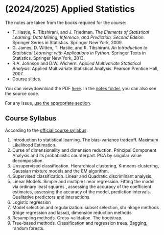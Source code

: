 # (2024/2025) Applied Statistics

The notes are taken from the books required for the course: 

- T. Hastie, R. Tibshirani, and J. Friedman. _The Elements of Statistical Learning: Data Mining, Inference, and Prediction, Second Edition_. Springer Series in Statistics. Springer New York, 2009.
- G. James, D. Witten, T. Hastie, and R. Tibshirani. _An Introduction to Statistical Learning: with Applications in Python_. Springer Texts in Statistics. Springer New York, 2013.
- R.A. Johnson and D.W. Wichern. _Applied Multivariate Statistical Analysis_. Applied Multivariate Statistical Analysis. Pearson Prentice Hall, 2007.
- Course slides.

You can view/download the PDF [here](notes/applied-statistics.pdf). In the [notes folder](notes/), you can also see the source code.

For any issue, [use the appropriate section](https://github.com/PoliMI-HPC-E-notes-projects-AndreVale69/HPC-E-PoliMI-university-notes/issues).

## Course Syllabus

According to the [official course syllabus](https://www11.ceda.polimi.it/schedaincarico/schedaincarico/controller/scheda_pubblica/SchedaPublic.do?&evn_default=evento&c_classe=840583&lang=EN&__pj0=0&__pj1=559a7466f3bb0e917b016c712caedafc):

1. Introduction to statistical learning. The bias-variance tradeoff. Maximum Likelihood Estimation.
2. Curse of dimensionality and dimension reduction. Principal Component Analysis and its probabilistic counterpart. PCA by singular value decomposition.
3. Unsupervised classification. Hierarchical clustering, K-means clustering, Gaussian mixture models and the EM algorithm.
4. Supervised classification. Linear and Quadratic discriminant analysis.
5. Linear Models. Simple and multiple linear regression. Fitting the model via ordinary least squares , assessing the accuracy of the coefficient estimates, assessing the accuracy of the model, prediction intervals. Qualitative predictors and interactions.
6. Logistic regression
7. Model selection and regularization: subset selection, shrinkage methods (ridge regression and lasso), dimension reduction methods
8. Resampling methods. Cross-validation. The bootstrap.
9. Tree-based methods. Classification and regression trees. Bagging, random forests.